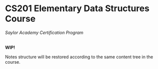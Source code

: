 # CS201 Elementary Data Structures Course

###### Saylor Academy Certification Program

**WIP!**

Notes structure will be restored according to the same content tree in the course.
